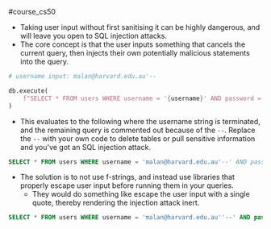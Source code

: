 #course_cs50 

- Taking user input without first sanitising it can be highly dangerous, and will leave you open to SQL injection attacks.
- The core concept is that the user inputs something that cancels the current query, then injects their own potentially malicious statements into the query.

```python
# username input: malan@harvard.edu.au'--

db.execute(
    f"SELECT * FROM users WHERE username = '{username}' AND password = '{password}'"
)
```

- This evaluates to the following where the username string is terminated, and the remaining query is commented out because of the `--`. Replace the `--` with your own code to delete tables or pull sensitive information and you've got an SQL injection attack.

```sql
SELECT * FROM users WHERE username = 'malan@harvard.edu.au'--' AND password = '{password}'
```

- The solution is to not use f-strings, and instead use libraries that properly escape user input before running them in your queries.
    - They would do something like escape the user input with a single quote, thereby rendering the injection attack inert.

```sql
SELECT * FROM users WHERE username = 'malan@harvard.edu.au''--' AND password = '{password}'
```